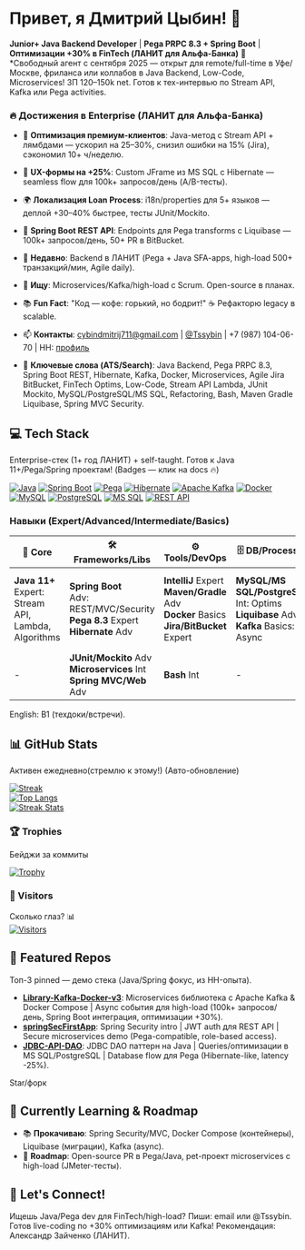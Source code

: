 # Привет, я Дмитрий Цыбин! 👋

**Junior+ Java Backend Developer** | **Pega PRPC 8.3 + Spring Boot** | **Оптимизации +30% в FinTech (ЛАНИТ для Альфа-Банка)** 🚀  
*Свободный агент с сентября 2025 — открыт для remote/full-time в Уфе/Москве, фриланса или коллабов в Java Backend, Low-Code, Microservices! ЗП 120–150k net. Готов к тех-интервью по Stream API, Kafka или Pega activities. 

### 🔥 Достижения в Enterprise (ЛАНИТ для Альфа-Банка)
- 🚀 **Оптимизация премиум-клиентов**: Java-метод с Stream API + лямбдами — ускорил на 25–30%, снизил ошибки на 15% (Jira), сэкономил 10+ ч/неделю.
- 🎨 **UX-формы на +25%**: Custom JFrame из MS SQL с Hibernate — seamless flow для 100k+ запросов/день (A/B-тесты).
- 🌍 **Локализация Loan Process**: i18n/properties для 5+ языков — деплой +30–40% быстрее, тесты JUnit/Mockito.
- 🔄 **Spring Boot REST API**: Endpoints для Pega transforms с Liquibase — 100k+ запросов/день, 50+ PR в BitBucket.

- 🌱 **Недавно**: Backend в ЛАНИТ (Pega + Java SFA-apps, high-load 500+ транзакций/мин, Agile daily).
- 💼 **Ищу**: Microservices/Kafka/high-load с Scrum. Open-source в планах.
- 📚 **Fun Fact**: "Код — кофе: горький, но бодрит!" ☕ Рефакторю legacy в scalable.
- 📫 **Контакты**: [cybindmitrij711@gmail.com](mailto:cybindmitrij711@gmail.com) | [@Tssybin](https://t.me/Tssybin) | +7 (987) 104-06-70 | HH: [профиль](https://hh.ru/resume/b7a7330aff0f5ed2740039ed1f4170374c4831)
- 🔑 **Ключевые слова (ATS/Search)**: Java Backend, Pega PRPC 8.3, Spring Boot REST, Hibernate, Kafka, Docker, Microservices, Agile Jira BitBucket, FinTech Optims, Low-Code, Stream API Lambda, JUnit Mockito, MySQL/PostgreSQL/MS SQL, Refactoring, Bash, Maven Gradle Liquibase, Spring MVC Security.

## 💻 Tech Stack  
Enterprise-стек (1+ год ЛАНИТ) + self-taught. Готов к Java 11+/Pega/Spring проектам! (Badges — клик на docs 🔥)

[![Java](https://img.shields.io/badge/Java-11%2B-brightgreen)](https://www.java.com) [![Spring Boot](https://img.shields.io/badge/Spring_Boot-orange)](https://spring.io/projects/spring-boot) [![Pega](https://img.shields.io/badge/Pega-PRPC_8.3-blueviolet)](https://www.pega.com) [![Hibernate](https://img.shields.io/badge/Hibernate-red)](https://hibernate.org) [![Apache Kafka](https://img.shields.io/badge/Apache_Kafka-yellow)](https://kafka.apache.org) [![Docker](https://img.shields.io/badge/Docker-blue)](https://www.docker.com) [![MySQL](https://img.shields.io/badge/MySQL-4479A1)](https://www.mysql.com) [![PostgreSQL](https://img.shields.io/badge/PostgreSQL-336791)](https://www.postgresql.org) [![MS SQL](https://img.shields.io/badge/MS_SQL-CC2927)](https://www.microsoft.com/en-us/sql-server) [![REST API](https://img.shields.io/badge/REST_API-blue)](https://restfulapi.net)

### Навыки (Expert/Advanced/Intermediate/Basics)  
| 🔑 Core | 🛠 Frameworks/Libs | ⚙ Tools/DevOps | 🗄 DB/Processes | 🤝 Soft |
|---------|---------------------|----------------|-----------------|---------|
| **Java 11+**<br>Expert: Stream API,<br>Lambda, Algorithms | **Spring Boot**<br>Adv: REST/MVC/Security<br>**Pega 8.3** Expert<br>**Hibernate** Adv | **IntelliJ** Expert<br>**Maven/Gradle** Adv<br>**Docker** Basics<br>**Jira/BitBucket** Expert | **MySQL/MS SQL/PostgreSQL**<br>Int: Optims<br>**Liquibase** Adv<br>**Kafka** Basics: Async | **Agile/Scrum**<br>Expert: Daily/Review<br>**Refactoring** Adv<br>**Analysis** Adv<br>**Mentoring/A/B** |
| - | **JUnit/Mockito** Adv<br>**Microservices** Int<br>**Spring MVC/Web** Adv | **Bash** Int | - | - |

English: B1 (техдоки/встречи).

## 📊 GitHub Stats  
Активен ежедневно(стремлю к этому!) (Авто-обновление)

[![Streak](https://github-readme-stats.vercel.app/api?username=zitraksmoode&show_icons=true&theme=radical&hide_border=true)](https://github.com/anuraghazra/github-readme-stats)  
[![Top Langs](https://github-readme-stats.vercel.app/api/top-langs/?username=zitraksmoode&layout=compact&theme=radical&hide_border=true)](https://github.com/anuraghazra/github-readme-stats)  
[![Streak Stats](https://github-readme-streak-stats.herokuapp.com/?user=zitraksmoode&theme=radical&hide_border=true)](https://github.com/DenverCoder1/github-readme-streak-stats)

### 🏆 Trophies  
Бейджи за коммиты

[![Trophy](https://github-profile-trophy.vercel.app/?username=zitraksmoode&theme=radical&no-frame=true&no-bg=true&margin-w=4)](https://github.com/ryo-ma/github-profile-trophy)

### 👀 Visitors  
Сколько глаз? 📊  
[![Visitors](https://visitor-badge.glitch.me/badge?page_id=zitraksmoode.README)](https://github.com/gazpachoking/visitor-badge)

## 🌟 Featured Repos  
Топ-3 pinned — демо стека (Java/Spring фокус, из HH-опыта).

- **[Library-Kafka-Docker-v3](https://github.com/zitraksmoode/Library-Kafka-Docker-v3)**: Microservices библиотека с Apache Kafka & Docker Compose | Async события для high-load (100k+ запросов/день, Spring Boot интеграция, оптимизации +30%).  
- **[springSecFirstApp](https://github.com/zitraksmoode/springSecFirstApp)**: Spring Security intro | JWT auth для REST API | Secure microservices demo (Pega-compatible, role-based access).  
- **[JDBC-API-DAO](https://github.com/zitraksmoode/JDBC-API-DAO)**: JDBC DAO паттерн на Java | Queries/оптимизации в MS SQL/PostgreSQL | Database flow для Pega (Hibernate-like, latency -25%).  

Star/форк

## 🚀 Currently Learning & Roadmap  
- 📚 **Прокачиваю**: Spring Security/MVC, Docker Compose (контейнеры), Liquibase (миграции), Kafka (async).  
- 🎯 **Roadmap**: Open-source PR в Pega/Java, pet-проект microservices с high-load (JMeter-тесты).

## 💬 Let's Connect!  
Ищешь Java/Pega dev для FinTech/high-load? Пиши: email или @Tssybin. Готов live-coding по +30% оптимизациям или Kafka! Рекомендация: Александр Зайченко (ЛАНИТ). 
